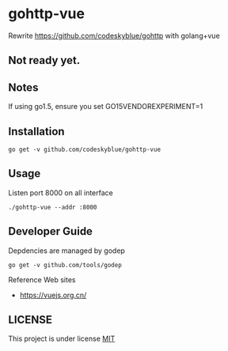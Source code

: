 # gohttp-vue
Rewrite https://github.com/codeskyblue/gohttp with golang+vue

## Not ready yet.

## Notes
If using go1.5, ensure you set GO15VENDOREXPERIMENT=1

## Installation
```
go get -v github.com/codeskyblue/gohttp-vue
```

## Usage
Listen port 8000 on all interface

```
./gohttp-vue --addr :8000
```

## Developer Guide
Depdencies are managed by godep

```
go get -v github.com/tools/godep
```

Reference Web sites

* <https://vuejs.org.cn/>

## LICENSE
This project is under license [MIT](LICENSE)
